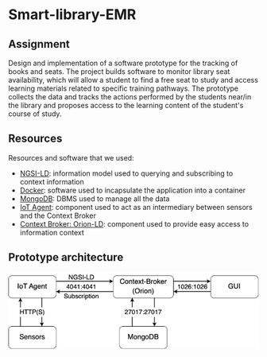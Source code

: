 # Smart-library-EMR

## Assignment
Design and implementation of a software prototype for the tracking of books and seats. The project builds software to monitor library seat availability, which will allow a student to find a free seat to study and access learning materials related to specific training pathways.
The prototype collects the data and tracks the actions performed by the students near/in the library and proposes access to the learning content of the student's course of study.

## Resources
Resources and software that we used:
- [NGSI-LD](https://fiware-datamodels.readthedocs.io/en/stable/ngsi-ld_howto/index.html): information model used to querying and subscribing to context information
- [Docker](https://www.docker.com/): software used to incapsulate the application into a container
- [MongoDB](https://www.mongodb.com/): DBMS used to manage all the data
- [IoT Agent](https://fiware-tutorials.readthedocs.io/en/stable/iot-agent/#:~:text=An%20IoT%20Agent%20is%20a,using%20their%20own%20native%20protocols.): component used to act as an intermediary between sensors and the Context Broker
- [Context Broker: Orion-LD](https://github.com/FIWARE/context.Orion-LD): component used to provide easy access to information context

## Prototype architecture
![](./imgREADME/arclog.png)

